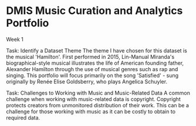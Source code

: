 # DMIS Music Curation and Analytics Portfolio
Week 1
  
Task: Identify a Dataset Theme
The theme I have chosen for this dataset is the musical 'Hamilton'. First performed in 2015, Lin-Manual Miranda's biographical-style musical illustrates the life of American founding father, Alexander Hamilton through the use of musical genres such as rap and singing. This portfolio will focus primarily on the song 'Satisfied' - sung originally by Renée Elise Goldsberry, who plays Angelica Schuyler.

Task: Challenges to Working with Music and Music-Related Data
A common challenge when working with music-related data is copyright. Copyright protects creators from unmonitored distribution of their work. This can be a challenge for those working with music as it can be costly to obtain to required data.

